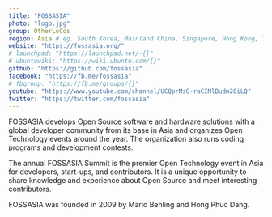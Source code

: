 ```yaml
---
title: "FOSSASIA"
photo: "logo.jpg"
group: OtherLoCos
region: Asia # eg. South Korea, Mainland China, Singapore, Hong Kong, Taiwan ...
website: "https://fossasia.org/"
# launchpad: "https://launchpad.net/~{}"
# ubuntuwiki: "https://wiki.ubuntu.com/{}"
github: "https://github.com/fossasia"
facebook: "https://fb.me/fossasia"
# fbgroup: "https://fb.me/groups/{}"
youtube: "https://www.youtube.com/channel/UCQprMsG-raCIMlBudm20iLQ"
twitter: "https://twitter.com/fossasia"
---
```

FOSSASIA develops Open Source software and hardware solutions with a global developer community from its base in Asia and organizes Open Technology events around the year. The organization also runs coding programs and development contests.

The annual FOSSASIA Summit is the premier Open Technology event in Asia for developers, start-ups, and contributors. It is a unique opportunity to share knowledge and experience about Open Source and meet interesting contributors. 

FOSSASIA was founded in 2009 by Mario Behling and Hong Phuc Dang.